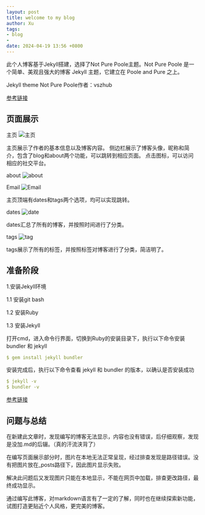 ```yaml
---
layout: post
title: welcome to my blog
author: Xu
tags:
- blog
- 
date: 2024-04-19 13:56 +0800
---
```


此个人博客基于Jekyll搭建，选择了Not Pure Poole主题。Not Pure Poole 是一个简单、美观且强大的博客 Jekyll 主题，它建立在 Poole and Pure 之上。

Jekyll theme Not Pure Poole作者：vszhub

[参考链接](https://github.com/vszhub/not-pure-poole)

## 页面展示

主页
![主页](http://reset0514.github.io/2024/04/19/Welcome-to-my-blog/main.png)


主页展示了作者的基本信息以及博客内容。
侧边栏展示了博客头像，昵称和简介，包含了blog和about两个功能，可以跳转到相应页面。
点击图标，可以访问相应的社交平台。

about
![about](http://reset0514.github.io/2024/04/19/Welcome-to-my-blog/about.png)

Email
![Email](http://reset0514.github.io/2024/04/19/Welcome-to-my-blog/Email.png)

主页顶端有dates和tags两个选项，均可以实现跳转。

dates
![date](http://reset0514.github.io/2024/04/19/Welcome-to-my-blog/date.png)

dates汇总了所有的博客，并按照时间进行了分类。

tags
![tag](http://reset0514.github.io/2024/04/19/Welcome-to-my-blog/tag.png)

tags展示了所有的标签，并按照标签对博客进行了分类，简洁明了。

## 准备阶段

1.安装Jekyll环境

1.1 安装git bash

1.2 安装Ruby

1.3 安装Jekyll

打开cmd，进入命令行界面，切换到Ruby的安装目录下，执行以下命令安装 bundler 和 jekyll

```yml
$ gem install jekyll bundler
```

安装完成后，执行以下命令查看 jekyll 和 bundler 的版本，以确认是否安装成功

 ```yml
 $ jekyll -v
 $ bundler -v
 ```
[参考链接](https://zhuanlan.zhihu.com/p/672713591)

## 问题与总结

在新建此文章时，发现编写的博客无法显示，内容也没有错误，后仔细观察，发现是没加.md的后辍。（真的汗流浃背了）

在编写页面展示部分时，图片在本地无法正常呈现，经过排查发现是路径错误。没有把图片放在_posts路径下，因此图片显示失败。

解决此问题后又发现图片只能在本地显示，不能在网页中加载，排查更改路径，最终成功显示。

通过编写此博客，对markdown语言有了一定的了解，同时也在继续探索新功能，试图打造更贴近个人风格，更完美的博客。
